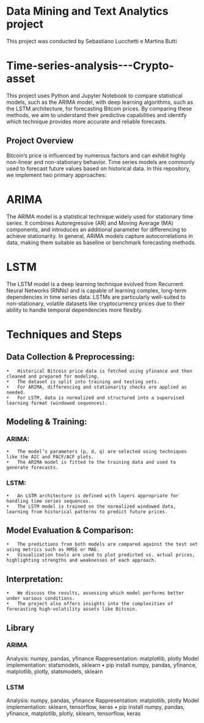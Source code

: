 # Data Mining and Text Analytics project
This project was conducted by Sebastiano Lucchetti e Martina Butti

# Time-series-analysis---Crypto-asset
This project uses Python and Jupyter Notebook to compare statistical models, such as the ARIMA model, with deep learning algorithms, such as the LSTM architecture, for forecasting Bitcoin prices. By comparing these methods, we aim to understand their predictive capabilities and identify which technique provides more accurate and reliable forecasts. 

## Project Overview
Bitcoin’s price is influenced by numerous factors and can exhibit highly non-linear and non-stationary behavior. Time series models are commonly used to forecast future values based on historical data. In this repository, we implement two primary approaches:

# ARIMA 
The ARIMA model is a statistical technique widely used for stationary time series. It combines Autoregressive (AR) and Moving Average (MA) components, and introduces an additional parameter for differencing to achieve stationarity. In general, ARIMA models capture autocorrelations in data, making them suitable as baseline or benchmark forecasting methods.

# LSTM 
The LSTM model is a deep learning technique evolved from Recurrent Neural Networks (RNNs) and is capable of learning complex, long-term dependencies in time series data. LSTMs are particularly well-suited to non-stationary, volatile datasets like cryptocurrency prices due to their ability to handle temporal dependencies more flexibly.



# Techniques and Steps
## Data Collection & Preprocessing:
	•	Historical Bitcoin price data is fetched using yfinance and then cleaned and prepared for modeling.
	•	The dataset is split into training and testing sets.
	•	For ARIMA, differencing and stationarity checks are applied as needed.
	•	For LSTM, data is normalized and structured into a supervised learning format (windowed sequences).

## Modeling & Training:
### ARIMA:
	•	The model’s parameters (p, d, q) are selected using techniques like the AIC and PACF/ACF plots.
	•	The ARIMA model is fitted to the training data and used to generate forecasts.
### LSTM:
	•	An LSTM architecture is defined with layers appropriate for handling time series sequences.
	•	The LSTM model is trained on the normalized windowed data, learning from historical patterns to predict future prices.
	
 ## Model Evaluation & Comparison:
	•	The predictions from both models are compared against the test set using metrics such as RMSE or MAE.
	•	Visualization tools are used to plot predicted vs. actual prices, highlighting strengths and weaknesses of each approach.

## Interpretation:
	•	We discuss the results, assessing which model performs better under various conditions.
	•	The project also offers insights into the complexities of forecasting high-volatility assets like Bitcoin.


## Library
### ARIMA
Analysis: numpy, pandas, yfinance
Rappresentation: matplotlib, plotly 
Model implementation: statsmodels, sklearn
	•	pip install numpy, pandas, yfinance, matplotlib, plotly, statsmodels, sklearn
### LSTM
Analysis: numpy, pandas, yfinance 
Rappresentation: matplotlib, plotly 
Model implementation: sklearn, tensorflow, keras
	•	pip install numpy, pandas, yfinance, matplotlib, plotly, sklearn, tensorflow, keras


